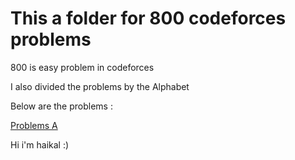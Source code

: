# This a folder for 800 codeforces problems

800 is easy problem in codeforces

I also divided the problems by the Alphabet

Below are the problems :

[Problems A](https://github.com/haikalrfli11/Codeforces/tree/da19861f771e2c952c25082f1fda45cb6053c664/800/Problem%20A)




Hi i'm haikal :)